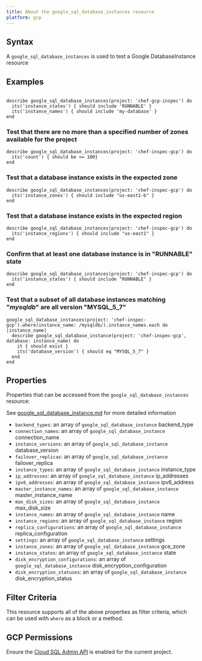 ```yaml
---
title: About the google_sql_database_instances resource
platform: gcp
---
```


## Syntax
A `google_sql_database_instances` is used to test a Google DatabaseInstance resource

## Examples
```

describe google_sql_database_instances(project: 'chef-gcp-inspec') do
  its('instance_states') { should include 'RUNNABLE' }
  its('instance_names') { should include 'my-database' }
end
```

### Test that there are no more than a specified number of zones available for the project

    describe google_sql_database_instances(project: 'chef-inspec-gcp') do
      its('count') { should be <= 100}
    end


### Test that a database instance exists in the expected zone  

    describe google_sql_database_instances(project: 'chef-inspec-gcp') do
      its('instance_zones') { should include "us-east1-b" }
    end

### Test that a database instance exists in the expected region  

    describe google_sql_database_instances(project: 'chef-inspec-gcp') do
      its('instance_regions') { should include "us-east1" }
    end


### Confirm that at least one database instance is in "RUNNABLE" state

    describe google_sql_database_instances(project: 'chef-inspec-gcp') do
      its('instance_states') { should include "RUNNABLE" }
    end

### Test that a subset of all database instances matching "*mysqldb*" are all version "MYSQL_5_7"

    google_sql_database_instances(project: 'chef-inspec-gcp').where(instance_name: /mysqldb/).instance_names.each do |instance_name|
      describe google_sql_database_instance(project: 'chef-inspec-gcp',  database: instance_name) do
        it { should exist }
        its('database_version') { should eq "MYSQL_5_7" }
      end
    end

## Properties
Properties that can be accessed from the `google_sql_database_instances` resource:

See [google_sql_database_instance.md](google_sql_database_instance.md) for more detailed information
  * `backend_types`: an array of `google_sql_database_instance` backend_type
  * `connection_names`: an array of `google_sql_database_instance` connection_name
  * `instance_versions`: an array of `google_sql_database_instance` database_version
  * `failover_replicas`: an array of `google_sql_database_instance` failover_replica
  * `instance_types`: an array of `google_sql_database_instance` instance_type
  * `ip_addresses`: an array of `google_sql_database_instance` ip_addresses
  * `ipv6_addresses`: an array of `google_sql_database_instance` ipv6_address
  * `master_instance_names`: an array of `google_sql_database_instance` master_instance_name
  * `max_disk_sizes`: an array of `google_sql_database_instance` max_disk_size
  * `instance_names`: an array of `google_sql_database_instance` name
  * `instance_regions`: an array of `google_sql_database_instance` region
  * `replica_configurations`: an array of `google_sql_database_instance` replica_configuration
  * `settings`: an array of `google_sql_database_instance` settings
  * `instance_zones`: an array of `google_sql_database_instance` gce_zone
  * `instance_states`: an array of `google_sql_database_instance` state
  * `disk_encryption_configurations`: an array of `google_sql_database_instance` disk_encryption_configuration
  * `disk_encryption_statuses`: an array of `google_sql_database_instance` disk_encryption_status

## Filter Criteria
This resource supports all of the above properties as filter criteria, which can be used
with `where` as a block or a method.

## GCP Permissions

Ensure the [Cloud SQL Admin API](https://console.cloud.google.com/apis/library/sqladmin.googleapis.com/) is enabled for the current project.
